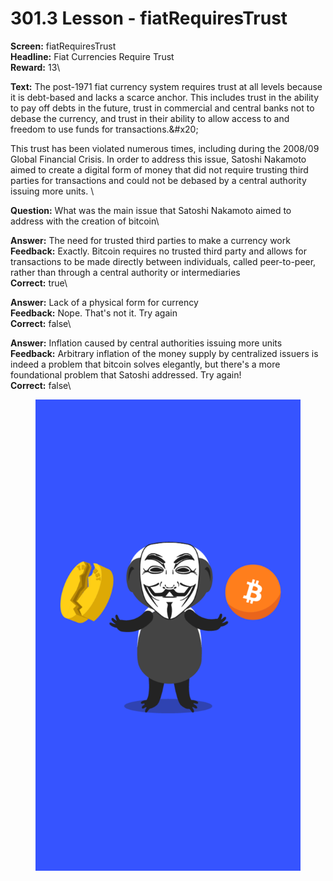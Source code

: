 # 301.3 Lesson - fiatRequiresTrust

**Screen:** fiatRequiresTrust\
**Headline:** Fiat Currencies Require Trust\
**Reward:** 13\

**Text:** The post-1971 fiat currency system requires trust at all levels because it is debt-based and lacks a scarce anchor. This includes trust in the ability to pay off debts in the future, trust in commercial and central banks not to debase the currency, and trust in their ability to allow access to and freedom to use funds for transactions.&amp;#x20;

This trust has been violated numerous times, including during the 2008/09 Global Financial Crisis. In order to address this issue, Satoshi Nakamoto aimed to create a digital form of money that did not require trusting third parties for transactions and could not be debased by a central authority issuing more units.
\

**Question:** What was the main issue that Satoshi Nakamoto aimed to address with the creation of bitcoin\

**Answer:** The need for trusted third parties to make a currency work\
**Feedback:** Exactly. Bitcoin requires no trusted third party and allows for transactions to be made directly between individuals, called peer-to-peer, rather than through a central authority or intermediaries\
**Correct:** true\

**Answer:** Lack of a physical form for currency\
**Feedback:** Nope. That&#x27;s not it. Try again\
**Correct:** false\

**Answer:** Inflation caused by central authorities issuing more units\
**Feedback:** Arbitrary inflation of the money supply by centralized issuers is indeed a problem that bitcoin solves elegantly, but there&#x27;s a more foundational problem that Satoshi addressed. Try again!\
**Correct:** false\


<figure><img src="../.gitbook/assets/301-03.png" alt=""><figcaption></figcaption></figure>


